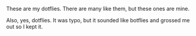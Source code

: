 These are my dotflies. There are many like them, but these ones are mine.

Also, yes, dotflies. It was typo, but it sounded like botflies and grossed me out so I kept it.
